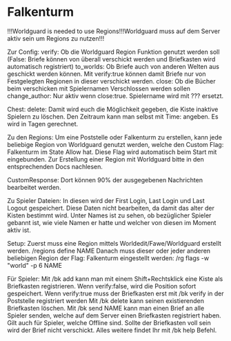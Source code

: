 # Falkenturm
!!!Worldguard is needed to use Regions!!!Worldguard muss auf dem Server aktiv sein um Regions zu nutzen!!!

Zur Config: 
verify: Ob die Worldguard Region Funktion genutzt werden soll (False: Briefe können von überall verschickt werden und Briefkasten wird automatisch registriert)
to_worlds: Ob Briefe auch von anderen Welten aus geschickt werden können. Mit verify:true können damit Briefe nur von Festgelegten Regionen in dieser verschickt werden.
close: Ob die Bücher beim verschicken mit Spielernamen Verschlossen werden sollen
change_author: Nur aktiv wenn close:true. Spielername wird mit ??? ersetzt.

Chest: delete: Damit wird euch die Möglichkeit gegeben, die Kiste inaktive Spielern zu löschen. Den Zeitraum kann man selbst mit Time: angeben. Es wird in Tagen gerechnet.

Zu den Regions:
Um eine Poststelle oder Falkenturm zu erstellen, kann jede beliebige Region von Worldguard genutzt werden, welche den Custom Flag: Falkenturm im State Allow hat. Diese Flag wird automatisch beim Start mit eingebunden.
Zur Erstellung einer Region mit Worldguard bitte in den entsprechenden Docs nachlesen.

CustomResponse:
Dort können 90% der ausgegebenen Nachrichten bearbeitet werden.

Zu Spieler Dateien:
In diesen wird der First Login, Last Login und Last Logout gespeichert. Diese Daten nicht bearbeiten, da damit das alter der Kisten bestimmt wird. 
Unter Names ist zu sehen, ob bezüglicher Spieler gebannt ist, wie viele Namen er hatte und welcher von diesen im Moment aktiv ist. 

Setup:
Zuerst muss eine Region mittels Worldedit/Fawe/Worldguard erstellt werden. /regions define NAME
Danach muss dieser oder jeder anderen beliebigen Region der Flag: Falkenturm eingestellt werden: /rg flags -w "world" -p 6 NAME

Für Spieler:
Mit /bk add kann man mit einem Shift+Rechtsklick eine Kiste als Briefkasten registrieren. Wenn verify:false, wird die Position sofort gespeichert. Wenn verify:true muss der Briefkasten erst mit /bk verify in der Poststelle registriert werden
Mit /bk delete kann seinen existierenden Briefkasten löschen.
Mit /bk send NAME kann man einen Brief an alle Spieler senden, welche auf dem Server einen Briefkasten registriert haben. Gilt auch für Spieler, welche Offline sind. Sollte der Briefkasten voll sein wird der Brief nicht verschickt.
Alles weitere findet Ihr mit /bk help Befehl.
